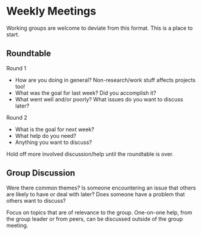 # Weekly Meetings

Working groups are welcome to deviate from this format.  This is a place to start.

## Roundtable

Round 1

* How are you doing in general?  Non-research/work stuff affects projects too!
* What was the goal for last week?  Did you accomplish it?  
* What went well and/or poorly?  What issues do you want to discuss later?

Round 2

* What is the goal for next week?  
* What help do you need?
* Anything you want to discuss?

Hold off more involved discussion/help until the roundtable is over.  


## Group Discussion

Were there common themes?  Is someone encountering an issue that others are likely to have or deal with later?  Does someone have a problem that others want to discuss?

Focus on topics that are of relevance to the group.  One-on-one help, from the group leader or from peers, can be discussed outside of the group meeting.  
